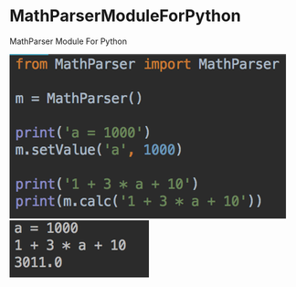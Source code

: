 # MathParserModuleForPython
MathParser Module For Python

![screenshot](code_screenshot.png) 
![screenshot](run_screenshot.png) 
